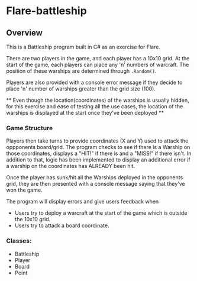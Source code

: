 # Flare-battleship

## Overview

This is a Battleship program built in C# as an exercise for Flare.

There are two players in the game, and each player has a 10x10 grid. At the start of the game, each players can place any 'n' numbers of warcraft. The position of these warships are determined through `.Random()`.

Players are also provided with a console error message if they decide to place 'n' number of warships greater than the grid size (100).

** Even though the location(coordinates) of the warships is usually hidden, for this exercise and ease of testing all the use cases, the location of the warships is displayed at the start once they've been deployed ** 

### Game Structure

Players then take turns to provide coordinates (X and Y) used to attack the oppponents board/grid. The program checks to see if there is a Warship on those coordinates, displays a "HIT!" if there is and a "MISS!" if there isn't. In addition to that, logic has been implemented to display an additional error if a warship on the coordinates has ALREADY been hit.

Once the player has sunk/hit all the Warships deployed in the opponents grid, they are then presented with a console message saying that they've won the game.

The program will display errors and give users feedback when
- Users try to deploy a warcraft at the start of the game which is outside the 10x10 grid.
- Users try to attack a board coordinate.

### Classes: 
- Battleship
- Player
- Board
- Point
